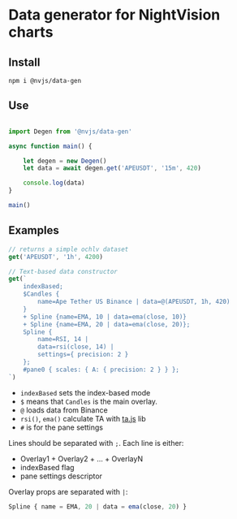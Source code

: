 
# Data generator for NightVision charts

## Install

`npm i @nvjs/data-gen`

## Use

```js

import Degen from '@nvjs/data-gen'

async function main() {

    let degen = new Degen()
    let data = await degen.get('APEUSDT', '15m', 420)

    console.log(data)
}

main()

```

## Examples

```js
// returns a simple ochlv dataset
get('APEUSDT', '1h', 4200)

// Text-based data constructor
get(`
    indexBased;
    $Candles {
        name=Ape Tether US Binance | data=@(APEUSDT, 1h, 420)
    }
    + Spline {name=EMA, 10 | data=ema(close, 10)}
    + Spline {name=EMA, 20 | data=ema(close, 20)};
    Spline {
        name=RSI, 14 |
        data=rsi(close, 14) |
        settings={ precision: 2 }
    };
    #pane0 { scales: { A: { precision: 2 } } };
`)
```

- `indexBased` sets the index-based mode
- `$` means that `Candles` is the main overlay.
- `@` loads data from Binance
- `rsi()`, `ema()` calculate TA with [ta.js](https://github.com/Bitvested/ta.js) lib
- `#` is for the pane settings

Lines should be separated with `;`. Each line is either:

- Overlay1 + Overlay2 + ... + OverlayN
- indexBased flag
- pane settings descriptor

Overlay props are separated with `|`:

```js
Spline { name = EMA, 20 | data = ema(close, 20) }
```
